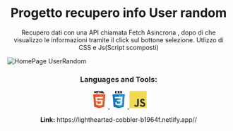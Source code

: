 <h1 align="center">Progetto recupero info User random</h1>
<p align="center">Recupero dati con una API chiamata Fetch Asincrona , dopo di che visualizzo le informazioni tramite il click sul bottone selezione. Utlizzo di CSS e Js(Script scomposti)</p>
<img src="https://github.com/jacopoallori/Random-User/blob/master/UserRandomIMG.png" alt="HomePage UserRandom">
<div align="center">
<h3>Languages and Tools:</h3>
<p>
  <a href="https://www.w3.org/html/" target="_blank" rel="noreferrer"> 
    <img src="https://raw.githubusercontent.com/devicons/devicon/master/icons/html5/html5-original-wordmark.svg" alt="html5" width="40" height="40"/> 
  </a> 
  <a href="https://www.w3schools.com/css/" target="_blank" rel="noreferrer"> 
    <img src="https://raw.githubusercontent.com/devicons/devicon/master/icons/css3/css3-original-wordmark.svg" alt="css3" width="40" height="40"/> 
  </a>
  <a href="https://developer.mozilla.org/en-US/docs/Web/JavaScript" target="_blank" rel="noreferrer"> 
    <img src="https://raw.githubusercontent.com/devicons/devicon/master/icons/javascript/javascript-original.svg" alt="javascript" width="40" height="40"/> 
  </a>
</p>
</div>
<p align="center"><b>Link:</b> https://lighthearted-cobbler-b1964f.netlify.app//</p>
